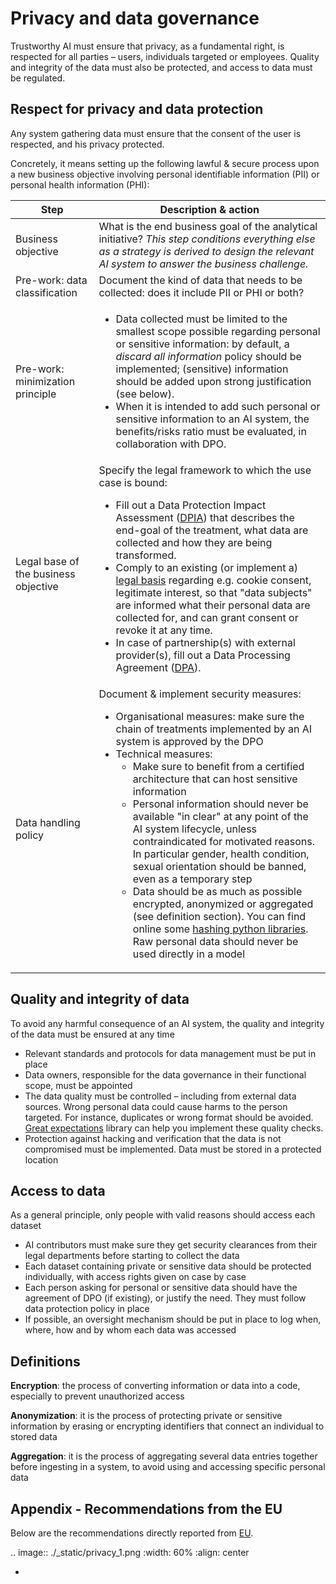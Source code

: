 # Privacy and data governance
Trustworthy AI must ensure that privacy, as a fundamental right, is respected for all parties – users, individuals targeted or employees. Quality and integrity of the data must also be protected, and access to data must be regulated.

## Respect for privacy and data protection
Any system gathering data must ensure that the consent of the user is respected, and his privacy protected.

Concretely, it means setting up the following lawful & secure process upon a new business objective involving personal identifiable information (PII) or personal health information (PHI):

| Step  | Description & action |
|---|---|
| Business objective | What is the end business goal of the analytical initiative? <i>This step conditions everything else as a strategy is derived to design the relevant AI system to answer the business challenge.</i>|
| Pre-work: data classification  | Document the kind of data that needs to be collected: does it include PII or PHI or both? |
| Pre-work: minimization principle| <ul><li>Data collected must be limited to the smallest scope possible regarding personal or sensitive information: by default, a <i>discard all information</i> policy should be implemented; (sensitive) information should be added upon strong justification (see below).</li><li>When it is intended to add such personal or sensitive information to an AI system, the benefits/risks ratio must be evaluated, in collaboration with DPO. </li></ul>|
| Legal base of the business objective | Specify the legal framework to which the use case is bound: <ul><li>Fill out a Data Protection Impact Assessment ([DPIA]) that describes the end-goal of the treatment, what data are collected and how they are being transformed.</li><li>Comply to an existing (or implement a) [legal basis] regarding e.g. cookie consent, legitimate interest, so that "data subjects" are informed what their personal data are collected for, and can grant consent or revoke it at any time.</li><li>In case of partnership(s) with external provider(s), fill out a Data Processing Agreement ([DPA]).</li></ul>|
| Data handling policy | Document & implement security measures: <ul><li>Organisational measures: make sure the chain of treatments implemented by an AI system is approved by the DPO</li><li>Technical measures:<ul><li>Make sure to benefit from a certified architecture that can host sensitive information</li><li>Personal information should never be available "in clear" at any point of the AI system lifecycle, unless contraindicated for motivated reasons. In particular gender, health condition, sexual orientation should be banned, even as a temporary step</li><li>Data should be as much as possible encrypted, anonymized or aggregated (see definition section). You can find online some [hashing python libraries]. Raw personal data should never be used directly in a model</li></ul></li></ul> |

[dpia]: https://www.cnil.fr/en/guidelines-dpia

[dpa]: https://gdpr.eu/what-is-data-processing-agreement/

[legal basis]: https://www.cnil.fr/en/sheet-ndeg15-take-account-legal-basis-technical-implementation

[hashing python libraries]: https://docs.python.org/3/library/hashlib.html

## Quality and integrity of data
To avoid any harmful consequence of an AI system, the quality and integrity of the data must be ensured at any time

-	Relevant standards and protocols for data management must be put in place
-	Data owners, responsible for the data governance in their functional scope, must be appointed
-	The data quality must be controlled – including from external data sources. Wrong personal data could cause harms to the person targeted. For instance, duplicates or wrong format should be avoided. [Great expectations] library can help you implement these quality checks.
- Protection against hacking and verification that the data is not compromised must be implemented. Data must be stored in a protected location 

[Great expectations]: https://greatexpectations.io/

## Access to data
As a general principle, only people with valid reasons should access each dataset

- AI contributors must make sure they get security clearances from their legal departments before starting to collect the data
- Each dataset containing private or sensitive data should be protected individually, with access rights given on case by case
- Each person asking for personal or sensitive data should have the agreement of DPO (if existing), or justify the need. They must follow data protection policy in place
- If possible, an oversight mechanism should be put in place to log when, where, how and by whom each data was accessed

## Definitions

**Encryption**: the process of converting information or data into a code, especially to prevent unauthorized access

**Anonymization**: it is the process of protecting private or sensitive information by erasing or encrypting identifiers that connect an individual to stored data

**Aggregation**: it is the process of aggregating several data entries together before ingesting in a system, to avoid using and accessing specific personal data

## Appendix - Recommendations from the EU
Below are the recommendations directly reported from [EU](https://digital-strategy.ec.europa.eu/en/library/ethics-guidelines-trustworthy-ai).

.. image:: ./_static/privacy_1.png
    :width: 60%
    :align: center

-